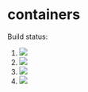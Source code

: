 # containers

Build status:

1. [![](https://github.com/cristywei/containers-hw/workflows/tests-fibonacci/badge.svg)](https://github.com/cristywei/containers-hw/actions?query=workflow%3Atests-fibonacci)
1. [![](https://github.com/cristywei/containers-hw/workflows/tests-range/badge.svg)](https://github.com/cristywei/containers-hw/actions?query=workflow%3Atests-range)
1. [![](https://github.com/cristywei/containers-hw/workflows/tests-BinaryTree/badge.svg)](https://github.com/cristywei/containers-hw/actions?query=workflow%3Atests-BinaryTree)
1. [![](https://github.com/cristywei/containers-hw/workflows/tests-BST/badge.svg)](https://github.com/cristywei/containers-hw/actions?query=workflow%3Atests-BST) 
